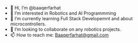 - 👋 Hi, I’m @baaqerfarhat
- 👀 I’m interested in Robotics and AI Programmming 
- 🌱 I’m currently learning Full Stack Developemnt and about microcontrollers. 
- 💞️ I’m looking to collaborate on any robotics projects.
- 📫 How to reach me: Baaqerfarhat@gmail.com

<!---
baaqerfarhat/baaqerfarhat is a ✨ special ✨ repository because its `README.md` (this file) appears on your GitHub profile.
You can click the Preview link to take a look at your changes.
--->
